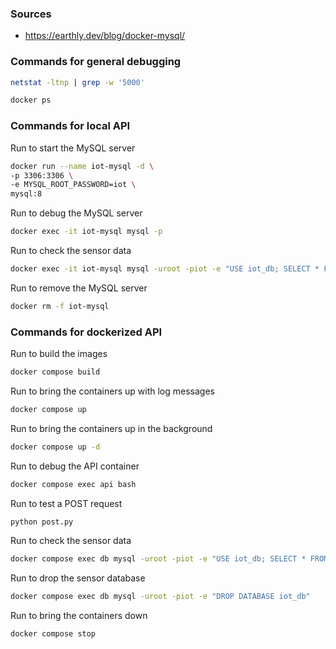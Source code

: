 ### Sources

- https://earthly.dev/blog/docker-mysql/

### Commands for general debugging

```bash
netstat -ltnp | grep -w '5000' 
```

```bash
docker ps
````

### Commands for local API

Run to start the MySQL server
```bash
docker run --name iot-mysql -d \
-p 3306:3306 \
-e MYSQL_ROOT_PASSWORD=iot \
mysql:8
```

Run to debug the MySQL server
```bash
docker exec -it iot-mysql mysql -p
```

Run to check the sensor data
```bash
docker exec -it iot-mysql mysql -uroot -piot -e "USE iot_db; SELECT * FROM  sensor"
```

Run to remove the MySQL server
```bash
docker rm -f iot-mysql
````

### Commands for dockerized API

Run to build the images
```bash
docker compose build
```

Run to bring the containers up with log messages
```bash
docker compose up
```

Run to bring the containers up in the background
```bash
docker compose up -d
```

Run to debug the API container
```bash
docker compose exec api bash
```

Run to test a POST request
```bash
python post.py
```

Run to check the sensor data
```bash
docker compose exec db mysql -uroot -piot -e "USE iot_db; SELECT * FROM  sensor"
```

Run to drop the sensor database
```bash
docker compose exec db mysql -uroot -piot -e "DROP DATABASE iot_db"
```

Run to bring the containers down
```bash
docker compose stop
```
